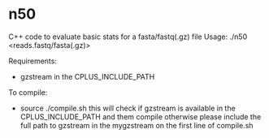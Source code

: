 # n50
C++ code to evaluate basic stats for a fasta/fastq(.gz) file
Usage: ./n50 <reads.fastq/fasta(.gz)>


Requirements:
- gzstream in the CPLUS_INCLUDE_PATH
  
To compile:
- source ./compile.sh 
  this will check if gzstream is available in the CPLUS_INCLUDE_PATH and them compile
  otherwise please include the full path to gzstream in the mygzstream on the first line of compile.sh
